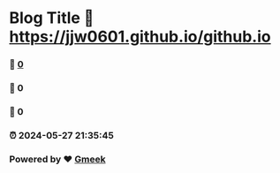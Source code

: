# Blog Title :link: https://jjw0601.github.io/github.io 
### :page_facing_up: [0](https://jjw0601.github.io/github.io/tag.html) 
### :speech_balloon: 0 
### :hibiscus: 0 
### :alarm_clock: 2024-05-27 21:35:45 
### Powered by :heart: [Gmeek](https://github.com/Meekdai/Gmeek)
